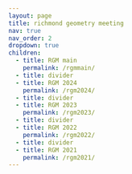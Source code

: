 ```yaml
---
layout: page
title: richmond geometry meeting
nav: true
nav_order: 2
dropdown: true
children:
  - title: RGM main
    permalink: /rgmmain/
  - title: divider
  - title: RGM 2024
    permalink: /rgm2024/
  - title: divider
  - title: RGM 2023
    permalink: /rgm2023/
  - title: divider
  - title: RGM 2022
    permalink: /rgm2022/
  - title: divider
  - title: RGM 2021
    permalink: /rgm2021/
---
```

